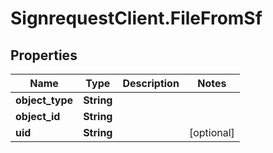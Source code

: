 # SignrequestClient.FileFromSf

## Properties
Name | Type | Description | Notes
------------ | ------------- | ------------- | -------------
**object_type** | **String** |  | 
**object_id** | **String** |  | 
**uid** | **String** |  | [optional] 


